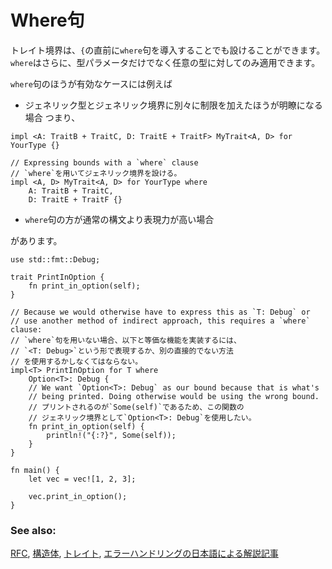 <!--
# Where clauses
-->
# Where句

<!--
A bound can also be expressed using a `where` clause immediately
before the opening `{`, rather than at the type's first mention. 
Additionally, `where` clauses can apply bounds to arbitrary types, 
rather than just to type parameters.
-->
トレイト境界は、`{`の直前に`where`句を導入することでも設けることができます。`where`はさらに、型パラメータだけでなく任意の型に対してのみ適用できます。

<!--
Some cases that a `where` clause is useful:
-->
`where`句のほうが有効なケースには例えば

<!--
* When specifying generic types and bounds separately is clearer:
-->
* ジェネリック型とジェネリック境界に別々に制限を加えたほうが明瞭になる場合
つまり、

```rust,ignore
impl <A: TraitB + TraitC, D: TraitE + TraitF> MyTrait<A, D> for YourType {}

// Expressing bounds with a `where` clause
// `where`を用いてジェネリック境界を設ける。
impl <A, D> MyTrait<A, D> for YourType where
    A: TraitB + TraitC,
    D: TraitE + TraitF {}
```

<!--
* When using a `where` clause is more expressive than using normal syntax. 
The `impl` in this example cannot be directly expressed without a `where` clause:
-->
* `where`句の方が通常の構文より表現力が高い場合

があります。

```rust,editable
use std::fmt::Debug;

trait PrintInOption {
    fn print_in_option(self);
}

// Because we would otherwise have to express this as `T: Debug` or 
// use another method of indirect approach, this requires a `where` clause:
// `where`句を用いない場合、以下と等価な機能を実装するには、
// `<T: Debug>`という形で表現するか、別の直接的でない方法
// を使用するかしなくてはならない。
impl<T> PrintInOption for T where
    Option<T>: Debug {
    // We want `Option<T>: Debug` as our bound because that is what's
    // being printed. Doing otherwise would be using the wrong bound.
    // プリントされるのが`Some(self)`であるため、この関数の
    // ジェネリック境界として`Option<T>: Debug`を使用したい。
    fn print_in_option(self) {
        println!("{:?}", Some(self));
    }
}

fn main() {
    let vec = vec![1, 2, 3];

    vec.print_in_option();
}
```

### See also:

<!--
[RFC][where], [`struct`][struct], and [`trait`][trait]
-->
[RFC][where], [構造体][struct], [トレイト][trait], [エラーハンドリングの日本語による解説記事][unwrap_option]

[struct]: ../custom_types/structs.md
[trait]: ../trait.md
[where]: https://github.com/rust-lang/rfcs/blob/master/text/0135-where.md
[unwrap_option]: http://qiita.com/tatsuya6502/items/cd41599291e2e5f38a4a
